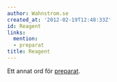 ```yaml
---
author: Wahnstrom.se
created_at: '2012-02-19T12:48:33Z'
id: Reagent
links:
  mention:
  - preparat
title: Reagent
---
```


Ett annat ord för [preparat].

  [preparat]: preparat